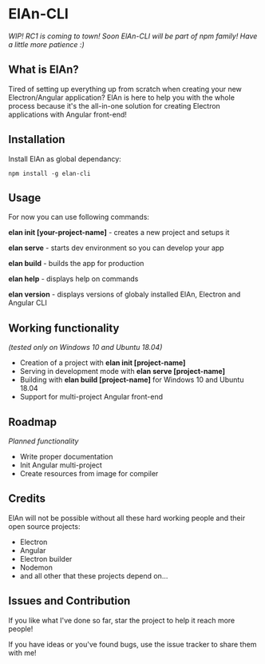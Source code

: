 # ElAn-CLI

*WIP! RC1 is coming to town! Soon ElAn-CLI will be part of npm family! Have a little more patience :)*

## What is ElAn?

Tired of setting up everything up from scratch when creating your new Electron/Angular application?
ElAn is here to help you with the whole process because it's the all-in-one solution for creating Electron applications with Angular front-end!

## Installation

Install ElAn as global dependancy:

```npm install -g elan-cli```

## Usage
For now you can use following commands:

**elan init [your-project-name]** - creates a new project and setups it

**elan serve** - starts dev environment so you can develop your app

**elan build** - builds the app for production

**elan help** - displays help on commands

**elan version** - displays versions of globaly installed ElAn, Electron and Angular CLI

## Working functionality
*(tested only on Windows 10 and Ubuntu 18.04)*

- Creation of a project with **elan init [project-name]**
- Serving in development mode with **elan serve [project-name]**
- Building with **elan build [project-name]** for Windows 10 and Ubuntu 18.04
- Support for multi-project Angular front-end

## Roadmap
*Planned functionality*

- Write proper documentation
- Init Angular multi-project
- Create resources from image for compiler

## Credits
ElAn will not be possible without all these hard working people and their open source projects:

- Electron
- Angular
- Electron builder
- Nodemon
- and all other that these projects depend on...

## Issues and Contribution
If you like what I've done so far, star the project to help it reach more people!

If you have ideas or you've found bugs, use the issue tracker to share them with me!